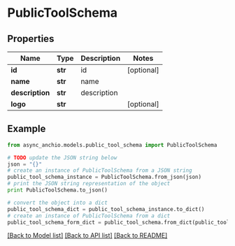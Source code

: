 # PublicToolSchema


## Properties

Name | Type | Description | Notes
------------ | ------------- | ------------- | -------------
**id** | **str** | id | [optional] 
**name** | **str** | name | 
**description** | **str** | description | 
**logo** | **str** |  | [optional] 

## Example

```python
from async_anchio.models.public_tool_schema import PublicToolSchema

# TODO update the JSON string below
json = "{}"
# create an instance of PublicToolSchema from a JSON string
public_tool_schema_instance = PublicToolSchema.from_json(json)
# print the JSON string representation of the object
print PublicToolSchema.to_json()

# convert the object into a dict
public_tool_schema_dict = public_tool_schema_instance.to_dict()
# create an instance of PublicToolSchema from a dict
public_tool_schema_form_dict = public_tool_schema.from_dict(public_tool_schema_dict)
```
[[Back to Model list]](../README.md#documentation-for-models) [[Back to API list]](../README.md#documentation-for-api-endpoints) [[Back to README]](../README.md)


